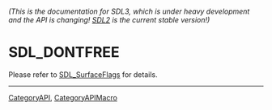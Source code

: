 ###### (This is the documentation for SDL3, which is under heavy development and the API is changing! [SDL2](https://wiki.libsdl.org/SDL2/) is the current stable version!)
# SDL_DONTFREE

Please refer to [SDL_SurfaceFlags](SDL_SurfaceFlags) for details.

----
[CategoryAPI](CategoryAPI), [CategoryAPIMacro](CategoryAPIMacro)

